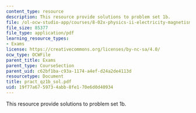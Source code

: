 ```yaml
---
content_type: resource
description: This resource provide solutions to problem set 1b.
file: /ol-ocw-studio-app/courses/8-02x-physics-ii-electricity-magnetism-with-an-experimental-focus-spring-2005/19f77a6759734abb8fe170e6d0d40934_pract_qz1b_sol.pdf
file_size: 85377
file_type: application/pdf
learning_resource_types:
- Exams
license: https://creativecommons.org/licenses/by-nc-sa/4.0/
ocw_type: OCWFile
parent_title: Exams
parent_type: CourseSection
parent_uid: c62bf1ba-c93a-1174-a4ef-d24a2de4113d
resourcetype: Document
title: pract_qz1b_sol.pdf
uid: 19f77a67-5973-4abb-8fe1-70e6d0d40934
---
```

This resource provide solutions to problem set 1b.